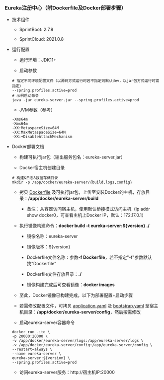
### Eureka注册中心（附Dockerfile及Docker部署步骤）

- 技术组件

   - SprintBoot: 2.7.8

   - SprintCloud: 2021.0.8

- 运行配置

   - 运行环境：JDK11+

   - 启动参数

   ```text
   # 指定不同环境配置文件（以源码方式运行时若不指定则默认dev，以jar包方式运行时需指定）
   --spring.profiles.active=prod
   # 示例启动命令
   java -jar eureka-server.jar --spring.profiles.active=prod
   ```

   - JVM参数（参考）

   ```text
   -Xms64m
   -Xmx64m
   -XX:MetaspaceSize=64M
   -XX:MaxMetaspaceSize=64M
   -XX:+DisableAttachMechanism
   ```

- Docker部署文档

   - 构建可执行jar包（输出服务包名：eureka-server.jar）

   - Docker宿主机创建目录

   ```text
   # 构建&日志&数据存储目录
   mkdir -p /app/docker/eureka-server/{build,logs,config}
   ```

   - 拷贝 [Dockerfile](./Dockerfile) 及可执行jar包，上传至安装Docker的主机，存放目录：<b>/app/docker/eureka-server/build</b>

      - 备注：从容器访问宿主机，使用默认桥接模式访问主机（ip addr show docker0，可查看主机上Docker IP，默认：172.17.0.1）

   - 执行镜像构建命令：<b>docker build -t eureka-server:${version} ./</b>

      - 镜像名称：eureka-server

      - 镜像版本：${version}

      - Dockerfile文件名称：参数<b>-f Dockerfile</b>，若不指定"-f"参数默认找"Dockerfile"

      - Dockerfile文件存放目录：<b>./</b>

      - 镜像构建完成后可查看镜像：<b>docker images</b>

   - 至此，Docker镜像已构建完成，以下为部署配置+启动步骤

   - 若需修改配置文件，可拷贝 [application.yaml](./src/main/resources/application.yaml) 及 [bootstrap.yaml](./src/main/resources/bootstrap.yaml) 至宿主机目录：<b>/app/docker/eureka-server/config</b>，然后按需修改

   - 启动eureka-server容器命令

   ```text
   docker run -itd \
   -p 20000:20000 \
   -v /app/docker/eureka-server/logs:/app/eureka-server/logs \
   -v /app/docker/eureka-server/config:/app/eureka-server/config \
   --restart=always \
   --name eureka-server \
   eureka-server:${version} \
   --spring.profiles.active=prod
   ```

   - 访问eureka-server服务：http://宿主机IP:20000

